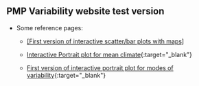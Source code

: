 ## PMP Variability website test version

- Some reference pages:

  - <a href="https://oceanonly.llnl.gov/durack1/dump/170725_JiwooLee/variability_mode/scripts_v1.0/results_v1.2_bookmark/simple_viewer/home.html" target="_blank">[First version of interactive scatter/bar plots with maps]<a>

  - [Interactive Portrait plot for mean climate](https://oceanonly.llnl.gov/gleckler1/pptest/clickable_portrait_3.html){:target="_blank"}
 
  - [First version of interactive portrait plot for modes of variability](https://oceanonly.llnl.gov/doutriaux1/HTML/clickable_map.html){:target="_blank"}
